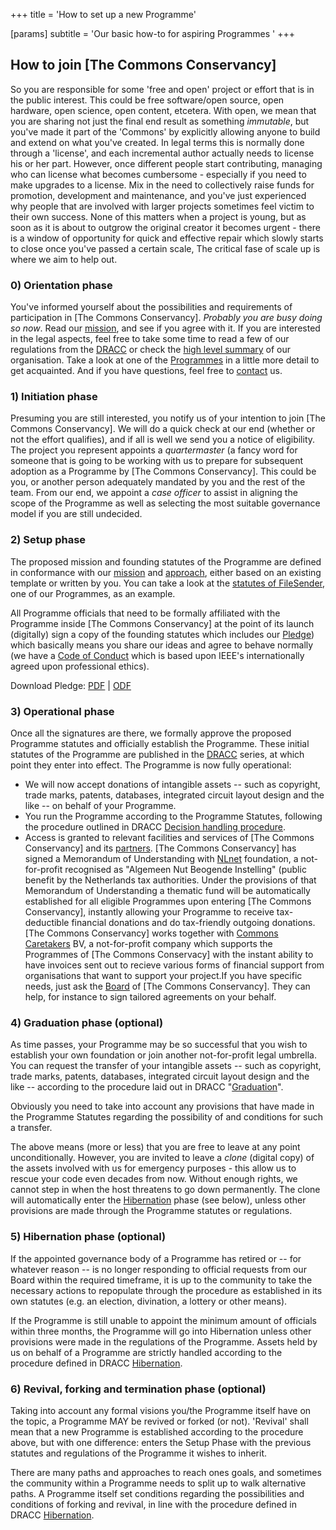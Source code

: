+++
title = 'How to set up a new Programme'

[params]
    subtitle = 'Our basic how-to for aspiring Programmes '
+++

## How to join [The Commons Conservancy]

So you are responsible for some 'free and open' project or effort that is in the public interest. This could be free software/open source, open hardware, open science, open content, etcetera. With open, we mean that you are sharing not just the final end result as something _immutable_, but you've made it part of the 'Commons' by explicitly allowing anyone to build and extend on what you've created. In legal terms this is normally done through a 'license', and each incremental author actually needs to license his or her part. However, once different people start contributing, managing who can license what becomes cumbersome - especially if you need to make upgrades to a license. Mix in the need to collectively raise funds for promotion, development and maintenance, and you've just experienced why people that are involved with larger projects sometimes feel victim to their own success. None of this matters when a project is young, but as soon as it is about to outgrow the original creator it becomes urgent - there is a window of opportunity for quick and effective repair which slowly starts to close once you've passed a certain scale, The critical fase of scale up is where we aim to help out.

### 0) Orientation phase

You've informed yourself about the possibilities and requirements of participation in [The Commons Conservancy]. _Probably you are busy doing so now_. Read our [mission](https://dracc.commonsconservancy.org/0001), and see if you agree with it. If you are interested in the legal aspects, feel free to take some time to read a few of our regulations from the [DRACC](http:/dracc.commonsconservancy.org/) or check the [high level summary](/about) of our organisation. Take a look at one of the [Programmes](/programmes) in a little more detail to get acquainted. And if you have questions, feel free to [contact](/contact) us.

### 1) Initiation phase
Presuming you are still interested, you notify us of your intention to join [The Commons Conservancy]. We will do a quick check at our end (whether or not the effort qualifies), and if all is well we send you a notice of eligibility. The project you represent appoints a _quartermaster_ (a fancy word for someone that is going to be working with us to prepare for subsequent adoption as a Programme by [The Commons Conservancy]. This could be you, or another person adequately mandated by you and the rest of the team. From our end, we appoint a _case officer_ to assist in aligning the scope of the Programme as well as selecting the most suitable governance model if you are still undecided.

### 2) Setup phase
The proposed mission and founding statutes of the Programme are defined in conformance with our [mission](https://dracc.commonsconservancy.org/0001) and [approach](https://dracc.commonsconservancy.org/0001), either based on an existing template or written by you. You can take a look at the [statutes of FileSender](https://dracc.commonsconservancy.org/0017), one of our Programmes, as an example.

All Programme officials that need to be formally affiliated with the Programme inside [The Commons Conservancy] at the point of its launch (digitally) sign a copy of the founding statutes which includes our [Pledge](https://dracc.commonsconservancy.org/0016)) which basically means you share our ideas and agree to behave normally (we have a [Code of Conduct](https://dracc.commonsconservancy.org/0015) which is based upon IEEE's internationally agreed upon professional ethics).

Download Pledge: [PDF](/legal/pledge.pdf) | [ODF](/legal/pledge.odt)

### 3) Operational phase
Once all the signatures are there, we formally approve the proposed Programme statutes and officially establish the Programme. These initial statutes of the Programme are published in the [DRACC](http:/dracc.commonsconservancy.org/) series, at which point they enter into effect. The Programme is now fully operational:

* We will now accept donations of intangible assets -- such as copyright, trade marks, patents, databases, integrated circuit layout design and the like -- on behalf of your Programme.
* You run the Programme according to the Programme Statutes, following the procedure outlined in DRACC [Decision handling procedure](https://dracc.commonsconservancy.org/0004).
* Access is granted to relevant facilities and services of [The Commons Conservancy] and its [partners](/partners). [The Commons Conservancy] has signed a Memorandum of Understanding with [NLnet](/partners#NLnet) foundation, a not-for-profit recognised as "Algemeen Nut Beogende Instelling" (public benefit by the Netherlands tax authorities. Under the provisions of that Memorandum of Understanding a thematic fund will be automatically established for all eligible Programmes upon entering [The Commons Conservancy], instantly allowing your Programme to receive tax-deductible financial donations and do tax-friendly outgoing donations. [The Commons Conservancy] works together with [Commons Caretakers](/partners/#commons-caretakers) BV, a not-for-profit company which supports the Programmes of [The Commons Conservacy] with the instant ability to have invoices sent out to recieve various forms of financial support from organisations that want to support your project.If you have specific needs, just ask the [Board](/organisation) of [The Commons Conservancy]. They can help, for instance to sign tailored agreements on your behalf.

### 4) Graduation phase (optional)
As time passes, your Programme may be so successful that you wish to establish your own foundation or join another not-for-profit legal umbrella. You can request the transfer of your intangible assets -- such as copyright, trade marks, patents, databases, integrated circuit layout design and the like -- according to the procedure laid out in DRACC "[Graduation](https://dracc.commonsconservancy.org/0007)".

Obviously you need to take into account any provisions that have made in the Programme Statutes regarding the possibility of and conditions for such a transfer.

The above means (more or less) that you are free to leave at any point unconditionally.  However, you are invited to leave a _clone_ (digital copy) of the assets involved with us for emergency purposes - this allow us to rescue your code even decades from now. Without enough rights, we cannot step in when the host threatens to go down permanently. The  clone will automatically enter the [Hibernation](https://dracc.commonsconservancy.org/0009) phase (see below), unless other provisions are made through the Programme statutes or regulations.

### 5) Hibernation phase (optional)
If the appointed governance body of a Programme has retired or -- for whatever reason -- is no longer responding to official requests from our Board within the required timeframe, it is up to the community to take the necessary actions to repopulate through the procedure as established in its own statutes (e.g. an election, divination, a lottery or other means).

If the Programme is still unable to appoint the minimum amount of officials within three months, the Programme will go into Hibernation unless other provisions were made in the regulations of the Programme. Assets held by us on behalf of a Programme are strictly handled according to the procedure defined in DRACC [Hibernation](https://dracc.commonsconservancy.org/0009).

### 6) Revival, forking and termination phase (optional)
Taking into account any formal visions you/the Programme itself have on the topic, a Programme MAY be revived or forked (or not). 'Revival' shall mean that a new Programme is established according to the procedure above, but with one difference: enters the Setup Phase with the previous statutes and regulations of the Programme it wishes to inherit.

There are many paths and approaches to reach ones goals, and sometimes the community within a Programme needs to split up to walk alternative paths. A Programme itself set conditions regarding the possibilities and conditions of forking and revival, in line with the procedure defined in DRACC [Hibernation](https://dracc.commonsconservancy.org/0009).
